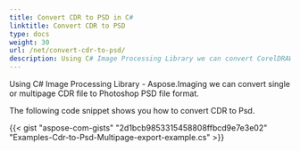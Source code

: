 ```yaml
---
title: Convert CDR to PSD in C#
linktitle: Convert CDR to PSD
type: docs
weight: 30
url: /net/convert-cdr-to-psd/
description: Using C# Image Processing Library we can convert CorelDRAW CDR image to Photoshop PSD format.
---
```


Using C# Image Processing Library - Aspose.Imaging we can convert single or multipage CDR file to Photoshop PSD file format.

The following code snippet shows you how to convert CDR to Psd.

{{< gist "aspose-com-gists" "2d1bcb9853315458808ffbcd9e7e3e02" "Examples-Cdr-to-Psd-Multipage-export-example.cs" >}}
